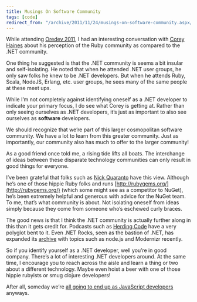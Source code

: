```yaml
---
title: Musings On Software Community
tags: [code]
redirect_from: "/archive/2011/11/24/musings-on-software-community.aspx/"
---
```


While attending [Oredev 2011](http://oredev.org/2011/), I had an
interesting conversation with [Corey
Haines](http://coreyhaines.com/ "Corey Haines") about his perception of
the Ruby community as compared to the .NET community.

One thing he suggested is that the .NET community is seems a bit insular
and self-isolating. He noted that when he attended .NET user groups, he
only saw folks he knew to be .NET developers. But when he attends Ruby,
Scala, NodeJS, Erlang, etc. user groups, he sees many of the same people
at these meet ups.

While I’m not completely against identifying oneself as a .NET developer
to indicate your primary focus, I do see what Corey is getting at.
Rather than only seeing ourselves as .NET developers, it’s just as
important to also see ourselves as **software** developers.

We should recognize that we’re part of this larger cosmopolitan software
community. We have a lot to learn from this greater community. Just as
importantly, our community also has much to offer to the larger
community!

As a good friend once told me, a rising tide lifts all boats. The
interchange of ideas between these disparate technology communities can
only result in good things for everyone.

I’ve been grateful that folks such as [Nick
Quaranto](http://quaran.to/ "Nick Quaranto") have this view. Although
he’s one of those hippie Ruby folks and runs
[http://rubygems.org/](http://rubygems.org/) (which some might see as a
competitor to NuGet), he’s been extremely helpful and generous with
advice for the NuGet team. To me, that’s what community is about. Not
isolating oneself from ideas simply because they come from someone who’s
eschewed curly braces.

The good news is that I think the .NET community is actually further
along in this than it gets credit for. Podcasts such as [Herding
Code](http://herdingcode.com/ "Herding Code") have a very polyglot bent
to it. Even .NET Rocks, seen as the bastion of .NET, has expanded its
[archive](http://www.dotnetrocks.com/archives.aspx ".NET Rocks") with
topics such as node.js and Modernizr recently.

So if you identify yourself as a .NET developer, well you’re in good
company. There’s a lot of interesting .NET developers around. At the
same time, I encourage you to reach across the aisle and learn a thing
or two about a different technology. Maybe even hoist a beer with one of
those hippie rubyists or smug clojure developers!

After all, someday we’re [all going to end up as JavaScript
developers](http://www.codinghorror.com/blog/2007/07/the-principle-of-least-power.html "The Principle of Least Power")
anyways.


